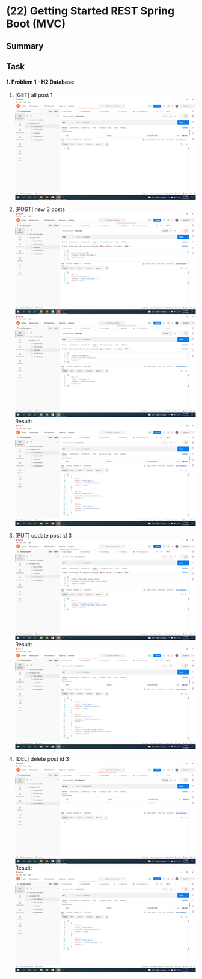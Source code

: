 # (22) Getting Started REST Spring Boot (MVC)
## Summary


## Task
#### 1. Problem 1 - H2 Database
1. [GET] all post 1  
![get_all_post.png](./screenshots/get_all_posts_1.png)
  
2. [POST] new 3 posts  
![new_1_post.png](./screenshots/new_post_1.png)    
![new_3_post.png](./screenshots/new_post_3.png)  
Result:  
![get_all_post2.png](./screenshots/get_all_post_afterpost.png)

3. [PUT] update post id 3  
![update.png](./screenshots/update_post.png)  
Result:  
![get_all_post3.png](./screenshots/get_all_post_afterupdate.png)
  
4. [DEL] delete post id 3
![delete.png](./screenshots/delete_post.png)  
Result:  
![get_all_post4.png](./screenshots/get_all_post_afterdelete.png)
